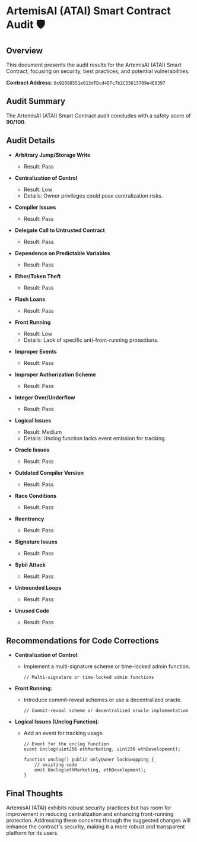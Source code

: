 # ArtemisAI (ATAI) Smart Contract Audit 🛡️

## Overview
This document presents the audit results for the ArtemisAI (ATAI) Smart Contract, focusing on security, best practices, and potential vulnerabilities.

**Contract Address**: `0x92098551e613dFDcd4D7c7b2C35615709e4E0397`

## Audit Summary
The ArtemisAI (ATAI) Smart Contract audit concludes with a safety score of **90/100**.

## Audit Details

- **Arbitrary Jump/Storage Write**
  - Result: Pass

- **Centralization of Control**
  - Result: Low
  - Details: Owner privileges could pose centralization risks.

- **Compiler Issues**
  - Result: Pass

- **Delegate Call to Untrusted Contract**
  - Result: Pass

- **Dependence on Predictable Variables**
  - Result: Pass

- **Ether/Token Theft**
  - Result: Pass

- **Flash Loans**
  - Result: Pass

- **Front Running**
  - Result: Low
  - Details: Lack of specific anti-front-running protections.

- **Improper Events**
  - Result: Pass

- **Improper Authorization Scheme**
  - Result: Pass

- **Integer Over/Underflow**
  - Result: Pass

- **Logical Issues**
  - Result: Medium
  - Details: Unclog function lacks event emission for tracking.

- **Oracle Issues**
  - Result: Pass

- **Outdated Compiler Version**
  - Result: Pass

- **Race Conditions**
  - Result: Pass

- **Reentrancy**
  - Result: Pass

- **Signature Issues**
  - Result: Pass

- **Sybil Attack**
  - Result: Pass

- **Unbounded Loops**
  - Result: Pass

- **Unused Code**
  - Result: Pass

## Recommendations for Code Corrections

- **Centralization of Control**: 
  - Implement a multi-signature scheme or time-locked admin function.

    ```solidity
    // Multi-signature or time-locked admin functions
    ```

- **Front Running**: 
  - Introduce commit-reveal schemes or use a decentralized oracle.

    ```solidity
    // Commit-reveal scheme or decentralized oracle implementation
    ```

- **Logical Issues (Unclog Function)**: 
  - Add an event for tracking usage.

    ```solidity
    // Event for the unclog function
    event Unclog(uint256 ethMarketing, uint256 ethDevelopment);

    function unclog() public onlyOwner lockSwapping {
        // existing code
        emit Unclog(ethMarketing, ethDevelopment);
    }
    ```

## Final Thoughts
ArtemisAI (ATAI) exhibits robust security practices but has room for improvement in reducing centralization and enhancing front-running protection. Addressing these concerns through the suggested changes will enhance the contract's security, making it a more robust and transparent platform for its users.

